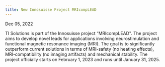 ```yaml
---
title: New Innosuisse Project MRIcompLEAD
---
```


Dec 05, 2022

TI Solutions is part of the Innosuisse project “MRIcompLEAD". The project aims to develop novel leads for applications involving neurostimulation and functional magnetic resonance imaging (MRI). The goal is to significantly outperform current solutions in terms of MRI-safety (no heating effects), MRI-compatibility (no imaging artifacts) and mechanical stability. The project officially starts on February 1, 2023 and runs until January 31, 2025.

